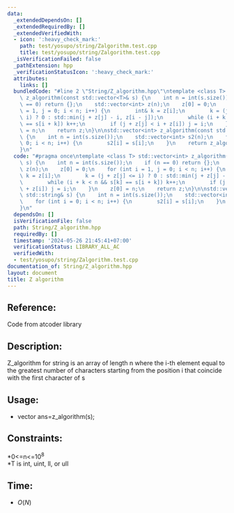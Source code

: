 ```yaml
---
data:
  _extendedDependsOn: []
  _extendedRequiredBy: []
  _extendedVerifiedWith:
  - icon: ':heavy_check_mark:'
    path: test/yosupo/string/Zalgorithm.test.cpp
    title: test/yosupo/string/Zalgorithm.test.cpp
  _isVerificationFailed: false
  _pathExtension: hpp
  _verificationStatusIcon: ':heavy_check_mark:'
  attributes:
    links: []
  bundledCode: "#line 2 \"String/Z_algorithm.hpp\"\ntemplate <class T> std::vector<int>\
    \ z_algorithm(const std::vector<T>& s) {\n    int n = int(s.size());\n    if (n\
    \ == 0) return {};\n    std::vector<int> z(n);\n    z[0] = 0;\n    for (int i\
    \ = 1, j = 0; i < n; i++) {\n        int& k = z[i];\n        k = (j + z[j] <=\
    \ i) ? 0 : std::min(j + z[j] - i, z[i - j]);\n        while (i + k < n && s[k]\
    \ == s[i + k]) k++;\n        if (j + z[j] < i + z[i]) j = i;\n    }\n    z[0]\
    \ = n;\n    return z;\n}\n\nstd::vector<int> z_algorithm(const std::string& s)\
    \ {\n    int n = int(s.size());\n    std::vector<int> s2(n);\n    for (int i =\
    \ 0; i < n; i++) {\n        s2[i] = s[i];\n    }\n    return z_algorithm(s2);\n\
    }\n"
  code: "#pragma once\ntemplate <class T> std::vector<int> z_algorithm(const std::vector<T>&\
    \ s) {\n    int n = int(s.size());\n    if (n == 0) return {};\n    std::vector<int>\
    \ z(n);\n    z[0] = 0;\n    for (int i = 1, j = 0; i < n; i++) {\n        int&\
    \ k = z[i];\n        k = (j + z[j] <= i) ? 0 : std::min(j + z[j] - i, z[i - j]);\n\
    \        while (i + k < n && s[k] == s[i + k]) k++;\n        if (j + z[j] < i\
    \ + z[i]) j = i;\n    }\n    z[0] = n;\n    return z;\n}\n\nstd::vector<int> z_algorithm(const\
    \ std::string& s) {\n    int n = int(s.size());\n    std::vector<int> s2(n);\n\
    \    for (int i = 0; i < n; i++) {\n        s2[i] = s[i];\n    }\n    return z_algorithm(s2);\n\
    }\n"
  dependsOn: []
  isVerificationFile: false
  path: String/Z_algorithm.hpp
  requiredBy: []
  timestamp: '2024-05-26 21:45:41+07:00'
  verificationStatus: LIBRARY_ALL_AC
  verifiedWith:
  - test/yosupo/string/Zalgorithm.test.cpp
documentation_of: String/Z_algorithm.hpp
layout: document
title: Z algorithm
---
```

## Reference:
Code from atcoder library
## Description:
Z_algorithm for string is an array of length n where the i-th element equal to the greatest
number of characters starting from the position i that coincide with the first character of s
## Usage:

* vector<int> ans=z_algorithm(s);

## Constraints:
*0<=n<=10<sup>8</sup><br>
*T is int, uint, ll, or ull

## Time:
* $O(N)$
